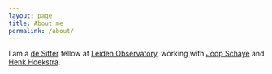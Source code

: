 ```yaml
---
layout: page
title: About me
permalink: /about/
---
```


I am a [de Sitter][leiden-de-sitter] fellow at [Leiden Observatory][leiden-observatory], working with [Joop Schaye][joop-schaye] and [Henk Hoekstra][henk-hoekstra].






[leiden-de-sitter]: http://www.leidendesitter.nl/de_Sitter/MSc_%26_PhD_Programme.html
[leiden-observatory]: https://www.universiteitleiden.nl/en/science/astronomy
[joop-schaye]: https://home.strw.leidenuniv.nl/~schaye/
[henk-hoekstra]: https://home.strw.leidenuniv.nl/~hoekstra/
[ads-publications]: https://ui.adsabs.harvard.edu/search/q=%20author%3A%22debackere%2Cs%22&sort=date%20desc%2C%20bibcode%20desc
